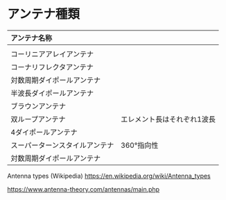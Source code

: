 # アンテナ種類



|アンテナ名称||
|:--|:--|
|||
|コーリニアアレイアンテナ||
|コーナリフレクタアンテナ||
|対数周期ダイポールアンテナ||
|半波長ダイポールアンテナ||
|ブラウンアンテナ||
|双ループアンテナ|エレメント長はそれぞれ1波長|
|4ダイポールアンテナ||
|スーパーターンスタイルアンテナ|360°指向性|
|対数周期ダイポールアンテナ||

Antenna types (Wikipedia)
https://en.wikipedia.org/wiki/Antenna_types

https://www.antenna-theory.com/antennas/main.php

